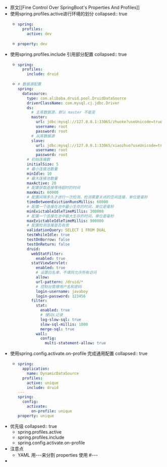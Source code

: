 - 原文[[Fine Control Over SpringBoot's Properties And Profiles]]
- 使用spring.profiles.active进行环境的划分
  collapsed:: true
	- ```application.yaml
	  spring:
	    profiles:
	      active: dev
	  ```
	- ```application-dev.yaml
	  property: dev
	  ```
- 使用spring.profiles.include 引用部分配置
  collapsed:: true
	- ```application.yaml
	  spring:
	    profiles:
	      include: druid
	  ```
	- ```application-druid.yaml
	  # 数据源配置
	  spring:
	    datasource:
	      type: com.alibaba.druid.pool.DruidDataSource
	      driverClassName: com.mysql.cj.jdbc.Driver
	      ds:
	        # 主库数据源，默认 master 不能变
	        master:
	          url: jdbc:mysql://127.0.0.1:33065/zhuoke?useUnicode=true&characterEncoding=utf8&zeroDateTimeBehavior=convertToNull&useSSL=false&serverTimezone=Asia/Shanghai
	          username: root
	          password: root
	        # 从库数据源
	        slave:
	          url: jdbc:mysql://127.0.0.1:33065/xiaozhuo?useUnicode=true&characterEncoding=utf8&zeroDateTimeBehavior=convertToNull&useSSL=false&serverTimezone=Asia/Shanghai
	          username: root
	          password: root
	      # 初始连接数
	      initialSize: 5
	      # 最小连接池数量
	      minIdle: 10
	      # 最大连接池数量
	      maxActive: 20
	      # 配置获取连接等待超时的时间
	      maxWait: 60000
	      # 配置间隔多久才进行一次检测，检测需要关闭的空闲连接，单位是毫秒
	      timeBetweenEvictionRunsMillis: 60000
	      # 配置一个连接在池中最小生存的时间，单位是毫秒
	      minEvictableIdleTimeMillis: 300000
	      # 配置一个连接在池中最大生存的时间，单位是毫秒
	      maxEvictableIdleTimeMillis: 900000
	      # 配置检测连接是否有效
	      validationQuery: SELECT 1 FROM DUAL
	      testWhileIdle: true
	      testOnBorrow: false
	      testOnReturn: false
	      druid:
	        webStatFilter:
	          enabled: true
	        statViewServlet:
	          enabled: true
	          # 设置白名单，不填则允许所有访问
	          allow:
	          url-pattern: /druid/*
	          # 控制台管理用户名和密码
	          login-username: javaboy
	          login-password: 123456
	        filter:
	          stat:
	            enabled: true
	            # 慢SQL记录
	            log-slow-sql: true
	            slow-sql-millis: 1000
	            merge-sql: true
	          wall:
	            config:
	              multi-statement-allow: true
	  ```
- 使用spring.config.activate.on-profile 完成通用配置
  collapsed:: true
	- ```application.yaml
	  spring:
	    application:
	      name: DynamicDataSource
	    profiles:
	      active: unique
	      include: druid
	  ---
	  spring:
	    config:
	      activate:
	        on-profile: unique
	  property: unique
	  ```
- 优先级
  collapsed:: true
	- spring.profiles.active
	- spring.profiles.include
	- spring.config.activate.on-profile
- 注意点
	- YAML 用---来分割  properties 使用 \#---
-